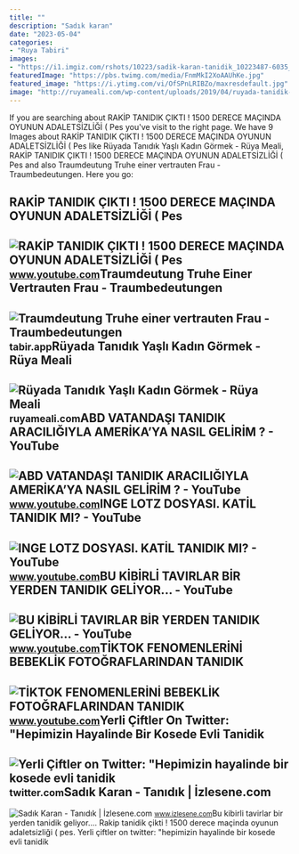 ```yaml
---
title: ""
description: "Sadık karan"
date: "2023-05-04"
categories:
- "Ruya Tabiri"
images:
- "https://i1.imgiz.com/rshots/10223/sadik-karan-tanidik_10223487-6035_1800x945.jpg"
featuredImage: "https://pbs.twimg.com/media/FnmMkI2XoAAUhKe.jpg"
featured_image: "https://i.ytimg.com/vi/OfSPnLRIBZo/maxresdefault.jpg"
image: "http://ruyameali.com/wp-content/uploads/2019/04/ruyada-tanidik-yasli-kadin-gormek.jpg"
---
```


If you are searching about RAKİP TANIDIK ÇIKTI ! 1500 DERECE MAÇINDA OYUNUN ADALETSİZLİĞİ ( Pes you've visit to the right page. We have 9 Images about RAKİP TANIDIK ÇIKTI ! 1500 DERECE MAÇINDA OYUNUN ADALETSİZLİĞİ ( Pes like Rüyada Tanıdık Yaşlı Kadın Görmek - Rüya Meali, RAKİP TANIDIK ÇIKTI ! 1500 DERECE MAÇINDA OYUNUN ADALETSİZLİĞİ ( Pes and also Traumdeutung Truhe einer vertrauten Frau - Traumbedeutungen. Here you go:

RAKİP TANIDIK ÇIKTI ! 1500 DERECE MAÇINDA OYUNUN ADALETSİZLİĞİ ( Pes
--------------------------------------------------------------------

 ![RAKİP TANIDIK ÇIKTI ! 1500 DERECE MAÇINDA OYUNUN ADALETSİZLİĞİ ( Pes](https://i.ytimg.com/vi/wuEkjyXjFlQ/maxresdefault.jpg) <small>www.youtube.com</small>Traumdeutung Truhe Einer Vertrauten Frau - Traumbedeutungen
-----------------------------------------------------------

 ![Traumdeutung Truhe einer vertrauten Frau - Traumbedeutungen](https://tabir.app/images/dream/content/4/ruyada-tanidik-kadinla-konusmak.webp) <small>tabir.app</small>Rüyada Tanıdık Yaşlı Kadın Görmek - Rüya Meali
----------------------------------------------

 ![Rüyada Tanıdık Yaşlı Kadın Görmek - Rüya Meali](http://ruyameali.com/wp-content/uploads/2019/04/ruyada-tanidik-yasli-kadin-gormek.jpg) <small>ruyameali.com</small>ABD VATANDAŞI TANIDIK ARACILIĞIYLA AMERİKA’YA NASIL GELİRİM ? - YouTube
-----------------------------------------------------------------------

 ![ABD VATANDAŞI TANIDIK ARACILIĞIYLA AMERİKA’YA NASIL GELİRİM ? - YouTube](https://i.ytimg.com/vi/BDLD8ZAdvqo/maxresdefault.jpg) <small>www.youtube.com</small>INGE LOTZ DOSYASI. KATİL TANIDIK MI? - YouTube
----------------------------------------------

 ![INGE LOTZ DOSYASI. KATİL TANIDIK MI? - YouTube](https://i.ytimg.com/vi/-94PsU2qJik/maxresdefault.jpg) <small>www.youtube.com</small>BU KİBİRLİ TAVIRLAR BİR YERDEN TANIDIK GELİYOR... - YouTube
-----------------------------------------------------------

 ![BU KİBİRLİ TAVIRLAR BİR YERDEN TANIDIK GELİYOR... - YouTube](https://i.ytimg.com/vi/lVWntjz7EPs/maxresdefault.jpg) <small>www.youtube.com</small>TİKTOK FENOMENLERİNİ BEBEKLİK FOTOĞRAFLARINDAN TANIDIK
------------------------------------------------------

 ![TİKTOK FENOMENLERİNİ BEBEKLİK FOTOĞRAFLARINDAN TANIDIK](https://i.ytimg.com/vi/OfSPnLRIBZo/maxresdefault.jpg) <small>www.youtube.com</small>Yerli Çiftler On Twitter: "Hepimizin Hayalinde Bir Kosede Evli Tanidik
----------------------------------------------------------------------

 ![Yerli Çiftler on Twitter: "Hepimizin hayalinde bir kosede evli tanidik](https://pbs.twimg.com/media/FnmMkI2XoAAUhKe.jpg) <small>twitter.com</small>Sadık Karan - Tanıdık | İzlesene.com
------------------------------------

 ![Sadık Karan - Tanıdık | İzlesene.com](https://i1.imgiz.com/rshots/10223/sadik-karan-tanidik_10223487-6035_1800x945.jpg) <small>www.izlesene.com</small>Bu ki̇bi̇rli̇ tavirlar bi̇r yerden tanidik geli̇yor.... Raki̇p tanidik çikti ! 1500 derece maçinda oyunun adaletsi̇zli̇ği̇ ( pes. Yerli çiftler on twitter: "hepimizin hayalinde bir kosede evli tanidik
